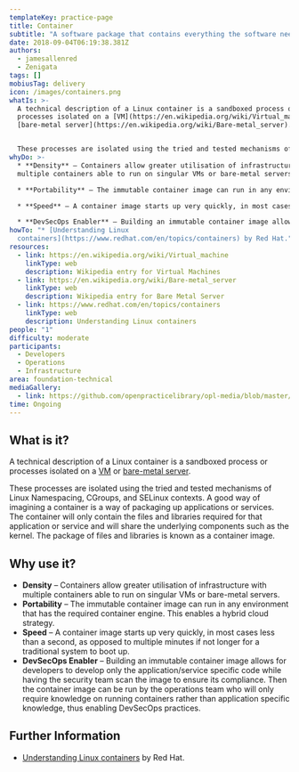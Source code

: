 ```yaml
---
templateKey: practice-page
title: Container
subtitle: "A software package that contains everything the software needs to run. "
date: 2018-09-04T06:19:38.381Z
authors:
  - jamesallenred
  - Zenigata
tags: []
mobiusTag: delivery
icon: /images/containers.png
whatIs: >-
  A technical description of a Linux container is a sandboxed process or
  processes isolated on a [VM](https://en.wikipedia.org/wiki/Virtual_machine) or
  [bare-metal server](https://en.wikipedia.org/wiki/Bare-metal_server).


  These processes are isolated using the tried and tested mechanisms of Linux Namespacing, CGroups, and SELinux contexts. A good way of imagining a container is a way of packaging up applications or services. The container will only contain the files and libraries required for that application or service and will share the underlying components such as the kernel. The package of files and libraries is known as a container image.
whyDo: >-
  * **Density** – Containers allow greater utilisation of infrastructure with
  multiple containers able to run on singular VMs or bare-metal servers.

  * **Portability** – The immutable container image can run in any environment that has the required container engine. This enables a hybrid cloud strategy.

  * **Speed** – A container image starts up very quickly, in most cases less than a second, as opposed to multiple minutes if not longer for a traditional system to boot up.

  * **DevSecOps Enabler** – Building an immutable container image allows for developers to develop only the application/service specific code while having the security team scan the image to ensure its compliance. Then the container image can be run by the operations team who will only require knowledge on running containers rather than application specific knowledge, thus enabling DevSecOps practices.
howTo: "* [Understanding Linux
  containers](https://www.redhat.com/en/topics/containers) by Red Hat."
resources:
  - link: https://en.wikipedia.org/wiki/Virtual_machine
    linkType: web
    description: Wikipedia entry for Virtual Machines
  - link: https://en.wikipedia.org/wiki/Bare-metal_server
    linkType: web
    description: Wikipedia entry for Bare Metal Server
  - link: https://www.redhat.com/en/topics/containers
    linkType: web
    description: Understanding Linux containers
people: "1"
difficulty: moderate
participants:
  - Developers
  - Operations
  - Infrastructure
area: foundation-technical
mediaGallery:
  - link: https://github.com/openpracticelibrary/opl-media/blob/master/images/containers.jpg?raw=true
time: Ongoing
---
```

## What is it?

A technical description of a Linux container is a sandboxed process or processes isolated on a [VM](https://en.wikipedia.org/wiki/Virtual_machine) or [bare-metal server](https://en.wikipedia.org/wiki/Bare-metal_server).

These processes are isolated using the tried and tested mechanisms of Linux Namespacing, CGroups, and SELinux contexts. A good way of imagining a container is a way of packaging up applications or services. The container will only contain the files and libraries required for that application or service and will share the underlying components such as the kernel. The package of files and libraries is known as a container image.

## Why use it?

* **Density** – Containers allow greater utilisation of infrastructure with multiple containers able to run on singular VMs or bare-metal servers.
* **Portability** – The immutable container image can run in any environment that has the required container engine. This enables a hybrid cloud strategy.
* **Speed** – A container image starts up very quickly, in most cases less than a second, as opposed to multiple minutes if not longer for a traditional system to boot up.
* **DevSecOps Enabler** – Building an immutable container image allows for developers to develop only the application/service specific code while having the security team scan the image to ensure its compliance. Then the container image can be run by the operations team who will only require knowledge on running containers rather than application specific knowledge, thus enabling DevSecOps practices.

## Further Information

* [Understanding Linux containers](https://www.redhat.com/en/topics/containers) by Red Hat.
